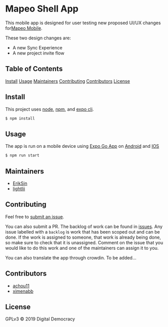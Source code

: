 # Mapeo Shell App

This mobile app is designed for user testing new proposed UI/UX changes for[Mapeo Mobile](https://github.com/digidem/mapeo-mobile).

These two design changes are:

- A new Sync Experience
- A new project invite flow

## Table of Contents

[Install](#Install)
[Usage](#usage)
[Maintainers](#maintainers)
[Contributing](#contributing)
[Contributors](#contributors)
[License](#license)

## Install

This project uses [node](https://www.google.com/url?sa=t&rct=j&q=&esrc=s&source=web&cd=&cad=rja&uact=8&ved=2ahUKEwiNhdzG8dn9AhXTI30KHfGXBlEQFnoECAkQAQ&url=https%3A%2F%2Fnodejs.org%2F&usg=AOvVaw1tY2p-vJFWJmxWlq4sTxCn), [npm](https://www.npmjs.com/), and [expo cli](https://docs.expo.dev/get-started/installation/#expo-cli).

```sh
$ npm install
```

## Usage

The app is run on a mobile device using [Expo Go App](https://expo.dev/client) on [Android](https://play.google.com/store/apps/details?id=host.exp.exponent&referrer=www) and [IOS](https://itunes.apple.com/app/apple-store/id982107779)

```sh
$ npm run start
```

## Maintainers

- [ErikSin](https://github.com/ErikSin)
- [lightlii](https://github.com/lightlii)

## Contributing

Feel free to [submit an issue](https://github.com/digidem/mapeo-mobile-shell/issues/new/choose).

You can also submit a PR. The backlog of work can be found in [issues](https://github.com/digidem/mapeo-mobile-shell/issues). Any issue labelled with a `backlog` is work that has been scoped out and can be done. If the work is assigned to someone, that work is already being done, so make sure to check that it is unassigned. Comment on the issue that you would like to do this work and one of the maintainers can assign it to you.

You can also translate the app through crowdin. To be added...

## Contributors

- [achou11](https://github.com/achou11)
- [ximenabb](https://github.com/ximenabb)

## License

GPLv3 © 2019 Digital Democracy
